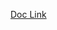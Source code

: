 [Doc Link](https://docs.google.com/document/d/1sYFol_DRYnIbx7CGXn1BXzEDnEBJ2DdwKr6ubdt7-zA/edit?usp=sharing)
